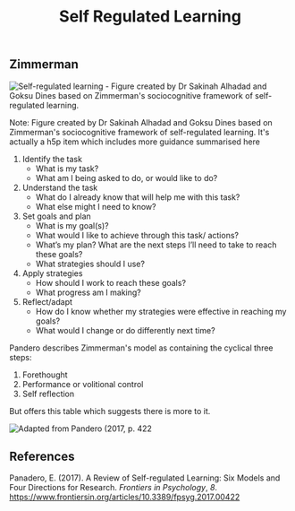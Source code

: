 ﻿---
backlinks:
- title: Learning
  url: /sense/Learning/learning.html
title: Self Regulated Learning
---
## Zimmerman

![Self-regulated learning - Figure created by Dr Sakinah Alhadad and Goksu Dines based on Zimmerman's sociocognitive framework of self-regulated learning.](https://djon.es/assets/memex/sense/Learning/images/self-regulated-learning.png)

Note: Figure created by Dr Sakinah Alhadad and Goksu Dines based on Zimmerman's sociocognitive framework of self-regulated learning.  It's actually a h5p item which includes more guidance summarised here

1. Identify the task
    - What is my task?
    - What am I being asked to do, or would like to do?
2. Understand the task
    - What do I already know that will help me with this task?
    - What else might I need to know?
3. Set goals and plan
    - What is my goal(s)?  
    - What would I like to achieve through this task/ actions?  
    - What’s my plan? What are the next steps I’ll need to take to reach these goals?  
    - What strategies should I use?
4. Apply strategies
   - How should I work to reach these goals?  
   - What progress am I making?
5. Reflect/adapt
    - How do I know whether my strategies were effective in reaching my goals?  
    - What would I change or do differently next time?


Pandero describes Zimmerman's model as containing the cyclical three steps:

1. Forethought
2. Performance or volitional control
3. Self reflection

But offers this table which suggests there is more to it. 

![Adapted from Pandero (2017, p. 422](https://djon.es/assets/memex/sense/Learning/images/zimmerman.png)

## References

Panadero, E. (2017). A Review of Self-regulated Learning: Six Models and Four Directions for Research. *Frontiers in Psychology*, *8*. <https://www.frontiersin.org/articles/10.3389/fpsyg.2017.00422>